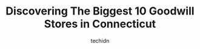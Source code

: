 ---
layout: ampstory
image: https://i0.wp.com/paketmu.com/wp-content/uploads/2023/06/goodwill-stamford-store-donation-station-0-in-connecticut-1686369712.jpeg?resize=640,853
author: techidn
featured: false
description: Explore the diverse Goodwill Store scene in Connecticut, home to an incredible selection of 10 establishments catering to every taste. Whether youre in search of iconic favorites or undisco
title: Discovering The Biggest 10 Goodwill Stores in Connecticut
cover:
   title: Discovering The Biggest 10 Goodwill Stores in Connecticut
   subtitle: RICKPATE
   background: https://paketmu.com/wp-content/uploads/2023/06/goodwill-stamford-store-donation-station-0-in-connecticut-1686369712.jpeg

pages: 
 - layout: thirds
   top: <h1>#1 Goodwill Manchester Store & Donation Station</h1>
   bottom: "<p>Today I left this goodwill store  feeling disappointed.  I found a  sunglasses towards the furniture areas.  It was just laying there. I thought probably belonging to one</p>"
   background: https://paketmu.com/wp-content/uploads/2023/06/goodwill-stamford-store-donation-station-1-in-connecticut-1686369713.jpeg
   backgroundblur: true
 - layout: thirds
   top: <h1>#2 Goodwill Enfield Store & Donation Station</h1>
   bottom: "<p>This comes a place of disappointment. I love goodwill, but recently it has been a disappointment . I went to go purchase an item, comic book, its priced at $15. On the b</p>"
   background: https://paketmu.com/wp-content/uploads/2023/06/goodwill-stamford-store-donation-station-2-in-connecticut-1686369714.jpeg
   cta:
      link: https://paketmu.com/discovering-the-biggest-10-goodwill-stores-in-connecticut/
      text: Discovering The Biggest 10 Goodwill Stores in Connecticut
 - layout: thirds
   top: <h1>#3 Goodwill Norwalk Store & Donation Station</h1>
   bottom: "<p>This was a good store to shop before but not anymore the store is well organized but their prices are all questionable. Certain electronic are price accordingly but some </p>"
   background: https://paketmu.com/wp-content/uploads/2023/06/goodwill-stamford-store-donation-station-3-in-connecticut-1686369715.jpeg
   cta:
      link: https://paketmu.com/discovering-the-biggest-10-goodwill-stores-in-connecticut/
      text: Discovering The Biggest 10 Goodwill Stores in Connecticut
 - layout: thirds
   top: <h1>#4 Goodwill Avon Store & Donation Station</h1>
   bottom: "<p>260 W Main St, Avon, CT 06001, United States</p>"
   background: https://images.unsplash.com/photo-1533998839656-76f5e4b2bccb?ixlib=rb-4.0.3&ixid=MnwxMjA3fDB8MHxwaG90by1wYWdlfHx8fGVufDB8fHx8&auto=format&fit=crop&w=640&h=853&q=80
   cta:
      link: https://paketmu.com/discovering-the-biggest-10-goodwill-stores-in-connecticut/
      text: Discovering The Biggest 10 Goodwill Stores in Connecticut
 - layout: thirds
   top: <h1>#5 Goodwill Bridgeport Store and Donation Station</h1>
   bottom: "<p>165 Ocean Terrace, Bridgeport, CT 06605, United States</p>"
   background: https://images.unsplash.com/photo-1561679660-d00ee1e0dc8e?ixlib=rb-4.0.3&ixid=MnwxMjA3fDB8MHxwaG90by1wYWdlfHx8fGVufDB8fHx8&auto=format&fit=crop&w=640&h=853&q=80
   cta:
      link: https://paketmu.com/discovering-the-biggest-10-goodwill-stores-in-connecticut/
      text: Discovering The Biggest 10 Goodwill Stores in Connecticut
 - layout: thirds
   top: <h1>#6 Goodwill Glastonbury Store & Donation Station</h1>
   bottom: "<p>2709 Main St, Glastonbury, CT 06033, United States</p>"
   background: https://images.unsplash.com/photo-1552083974-186346191183?ixlib=rb-4.0.3&ixid=MnwxMjA3fDB8MHxwaG90by1wYWdlfHx8fGVufDB8fHx8&auto=format&fit=crop&w=640&h=853&q=80
   cta:
      link: https://paketmu.com/discovering-the-biggest-10-goodwill-stores-in-connecticut/
      text: Discovering The Biggest 10 Goodwill Stores in Connecticut
 - layout: thirds
   top: <h1>#7 Goodwill Oxford Store & Donation Station</h1>
   bottom: "<p>274 Oxford Rd, Oxford, CT 06478, United States</p>"
   background: https://images.unsplash.com/photo-1541356665065-22676f35dd40?ixlib=rb-4.0.3&ixid=MnwxMjA3fDB8MHxwaG90by1wYWdlfHx8fGVufDB8fHx8&auto=format&fit=crop&w=640&h=853&q=80
   cta:
      link: https://paketmu.com/discovering-the-biggest-10-goodwill-stores-in-connecticut/
      text: Discovering The Biggest 10 Goodwill Stores in Connecticut
 - layout: thirds
   middle: Continue reading...
   background: https://images.unsplash.com/photo-1462556791646-c201b8241a94?ixlib=rb-4.0.3&ixid=MnwxMjA3fDB8MHxwaG90by1wYWdlfHx8fGVufDB8fHx8&auto=format&fit=crop&w=640&h=853&q=80
   cta:
      link: https://paketmu.com/discovering-the-biggest-10-goodwill-stores-in-connecticut/
      text: Discovering The Biggest 10 Goodwill Stores in Connecticut
      
---